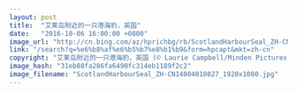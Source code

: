 ```yaml
---
layout: post
title:  "艾莱岛附近的一只港海豹，英国"
date:   "2016-10-06 16:00:00 +0800"
image_url: "http://cn.bing.com/az/hprichbg/rb/ScotlandHarbourSeal_ZH-CN14004018027_1920x1080.jpg"
link: "/search?q=%e6%b8%af%e6%b5%b7%e8%b1%b9&form=hpcapt&mkt=zh-cn"
copyright: "艾莱岛附近的一只港海豹，英国 (© Laurie Campbell/Minden Pictures)"
image_hash: "31eb88fa286fa6490fc314eb1189f2c2"
image_filename: "ScotlandHarbourSeal_ZH-CN14004018027_1920x1080.jpg"
---
```

